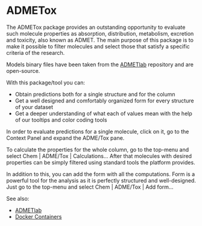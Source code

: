 # ADMETox

The ADMETox package provides an outstanding opportunity to evaluate such molecule properties as absorption, distribution, metabolism, excretion and toxicity, also known as ADMET. The main purpose of this package is to make it possible to filter molecules and select those that satisfy a specific criteria of the research.

Models binary files have been taken from the [ADMETlab](https://github.com/ifyoungnet/ADMETlab) repository and are open-source.
 
With this package/tool you can:
* Obtain predictions both for a single structure and for the column
* Get a well designed and comfortably organized form for every structure of your dataset
* Get a deeper understanding of what each of values mean with the help of our tooltips and color coding tools

In order to evaluate predictions for a single molecule, click on it, go to the Context Panel and expand the ADME/Tox pane. 

To calculate the properties for the whole column, go to the top-menu and select Chem | ADME/Tox | Calculations… After that molecules with desired properties can be simply filtered using standard tools the platform provides. 

In addition to this, you can add the form with all the computations. Form is a powerful tool for the analysis as it is perfectly structured and well-designed. 
Just go to the top-menu and select Chem | ADME/Tox | Add form…

See also: 
  * [ADMETlab](https://github.com/ifyoungnet/ADMETlab)
  * [Docker Containers](https://datagrok.ai/help/develop/how-to/docker_containers)